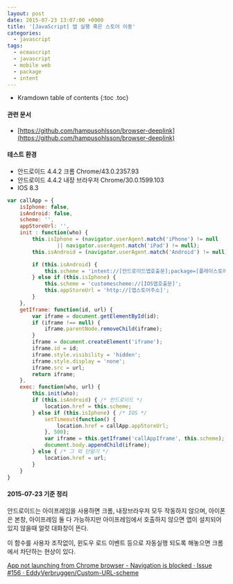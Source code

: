 ```yaml
---
layout: post
date: 2015-07-23 13:07:00 +0900
title: '[JavaScript] 앱 실행 혹은 스토어 이동'
categories:
  - javascript
tags:
  - ecmascript
  - javascript
  - mobile web
  - package
  - intent
---
```


* Kramdown table of contents
{:toc .toc}

#### 관련 문서

- [https://github.com/hampusohlsson/browser-deeplink](https://github.com/hampusohlsson/browser-deeplink)

#### 테스트 환경

- 안드로이드 4.4.2 크롬 Chrome/43.0.2357.93
- 안드로이드 4.4.2 내장 브라우저 Chrome/30.0.1599.103
- IOS 8.3

```js
var callApp = {
    isIphone: false,
    isAndroid: false,
    scheme: '',
    appStoreUrl: '',
    init : function(who) {
        this.isIphone = (navigator.userAgent.match('iPhone') != null
                || navigator.userAgent.match('iPad') != null);
        this.isAndroid = (navigator.userAgent.match('Android') != null);

        if (this.isAndroid) {
            this.scheme = 'intent://[안드로이드앱호출문];package=[플레이스토어패키지];end';
        } else if (this.isIphone) {
            this.scheme = 'customescheme://[IOS앱호출문]';
            this.appStoreUrl = 'http://[앱스토어주소]';
        }
    },
    getIframe: function(id, url) {
        var iframe = document.getElementById(id);
        if (iframe !== null) {
            iframe.parentNode.removeChild(iframe);
        }
        iframe = document.createElement('iframe');
        iframe.id = id;
        iframe.style.visibility = 'hidden';
        iframe.style.display = 'none';
        iframe.src = url;
        return iframe;
    },
    exec: function(who, url) {
        this.init(who);
        if (this.isAndroid) { /* 안드로이드 */
            location.href = this.scheme;
        } else if (this.isIphone) { /* IOS */
            setTimeout(function() {
                location.href = callApp.appStoreUrl;
            }, 500);
            var iframe = this.getIframe('callAppIframe', this.scheme);
            document.body.appendChild(iframe);
        } else { /* 그 외 단말기 */
            location.href = url;
        }
    }
}
```

#### 2015-07-23 기준 정리

안드로이드는 아이프레임을 사용하면 크롬, 내장브라우저 모두 작동하지 않으며, 아이폰은 본창, 아이프레임 둘 다 가능하지만 아이프레임에서 호출하지 않으면 앱이 설치되어 있지 않을때 얼럿 대화창이 뜬다.

이 함수를 사용자 조작없이, 윈도우 로드 이벤트 등으로 자동실행 되도록 해놓으면 크롬에서 차단하는 현상이 있다.

[App not launching from Chrome browser - Navigation is blocked · Issue #156 · EddyVerbruggen/Custom-URL-scheme](https://github.com/EddyVerbruggen/Custom-URL-scheme/issues/156)

